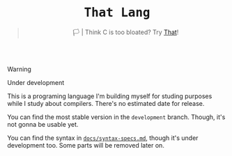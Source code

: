 <div align=center>

# <samp>That Lang</samp>
> 🏳️ | Think C is too bloated? Try [That][branch:dev]!
</div>
<br>
<br>

> [!WARNING]
> Under development

This is a programing language I'm building myself for studing purposes
while I study about compilers. There's no estimated date for release.

You can find the most stable version in the `development` branch.
Though, it's not gonna be usable yet.

You can find the syntax in [`docs/syntax-specs.md`](docs/syntax-specs.md),
though it's under development too. Some parts will be removed later on.

[branch:dev]: https://github.com/pandasoli/that/tree/development
